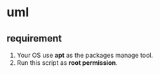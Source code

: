 # uml
## requirement
 
1. Your OS use **apt** as the packages manage tool.
2. Run this script as **root permission**.
